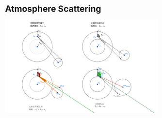 
# Atmosphere Scattering
<img src="https://github.com/HollowEmiya/EmiyaPicGoRepo/blob/main/AtmosphereScattering/Sun.png">

<!--stackedit_data:
eyJoaXN0b3J5IjpbLTk2NDgxNzA4MCwtNDgyODQxMzQxXX0=
-->